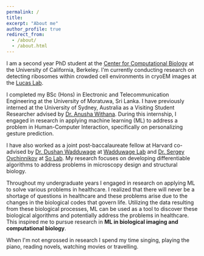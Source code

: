 ```yaml
---
permalink: /
title: 
excerpt: "About me"
author_profile: true
redirect_from: 
  - /about/
  - /about.html
---
```


I am a second year PhD student at the [Center for Computational Biology](https://ccb.berkeley.edu) at the University of California, Berkeley. I'm currently conducting research on detecting ribosomes within crowded cell environments in cryoEM images at the [Lucas Lab](https://www.lucaslab.science).

I completed my BSc (Hons) in Electronic and Telecommunication Engineering at the University of Moratuwa, Sri Lanka. I have previously interned at the University of Sydney, Australia as a Visiting Student Researcher advised by [Dr. Anusha Withana](https://scholar.google.com.sg/citations?user=y17ckyIAAAAJ&hl=en). During this internship, I engaged in research in applying machine learning (ML) to address a problem in Human-Computer Interaction, specifically on personalizing gesture prediction.

I have also worked as a joint post-baccalaureate fellow at Harvard co-advised by [Dr. Dushan Wadduwage](https://scholar.google.com/citations?user=LHmeoN4AAAAJ&hl=en) at [Wadduwage Lab](http://www.wadduwagelab.com) and [Dr. Sergey Ovchinnikov](https://scholar.google.com/citations?user=8KJ9gf4AAAAJ&hl=en) at [So Lab](https://site.solab.org). My research focuses on developing differentiable algorithms to address problems in microscopy design and structural biology.

Throughout my undergraduate years I engaged in research on applying ML to solve various problems in healthcare. I realized that there will never be a shortage of questions in healthcare and these problems arise due to the changes in the biological codes that govern life. Utilizing the data resulting from these biological processes, ML can be used as a tool to discover these biological algorithms and potentially address the problems in healthcare. This inspired me to pursue research in **ML in biological imaging and computational biology**.

When I'm not engrossed in research I spend my time singing, playing the piano, reading novels, watching movies or travelling.
